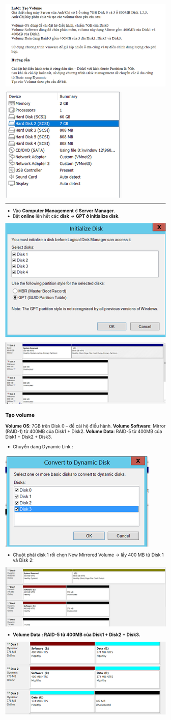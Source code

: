 ![](../../Image/Pasted%20image%2020250705212634.png)

![](../../Image/Pasted%20image%2020250705221936.png)


---
- Vào **Computer Management** ở **Server Manager**.
- Bật **online** lên hết các **disk** -> **GPT ở initialize disk**.

![](../../Image/Pasted%20image%2020250705222539.png)

![](../../Image/Pasted%20image%2020250705224004.png)

### Tạo volume
**Volume OS**: 7GB trên Disk 0 – để cài hệ điều hành.
**Volume Software**: Mirror (RAID-1) từ 400MB của Disk1 + Disk2.
**Volume Data**: RAID-5 từ 400MB của Disk1 + Disk2 + Disk3.

- Chuyển dang Dynamic Link :

![](../../Image/Pasted%20image%2020250705224338.png)

- Chuột phải disk 1 rồi chọn New Mirrored Volume -> lấy 400 MB từ Disk 1 và Disk 2:

![](../../Image/Pasted%20image%2020250705224936.png)

- **Volume Data : RAID-5 từ 400MB của Disk1 + Disk2 + Disk3.**

![](../../Image/Pasted%20image%2020250705225234.png)